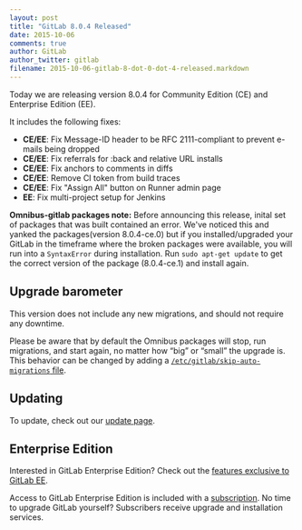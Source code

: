 ```yaml
---
layout: post
title: "GitLab 8.0.4 Released"
date: 2015-10-06
comments: true
author: GitLab
author_twitter: gitlab
filename: 2015-10-06-gitlab-8-dot-0-dot-4-released.markdown
---
```


Today we are releasing version 8.0.4 for Community Edition (CE) and Enterprise
Edition (EE).

It includes the following fixes:

- **CE/EE**: Fix Message-ID header to be RFC 2111-compliant to prevent e-mails being dropped
- **CE/EE**: Fix referrals for :back and relative URL installs
- **CE/EE**: Fix anchors to comments in diffs
- **CE/EE**: Remove CI token from build traces
- **CE/EE**: Fix "Assign All" button on Runner admin page
- **EE**: Fix multi-project setup for Jenkins

<!-- more -->

**Omnibus-gitlab packages note:** Before announcing this release, inital set of packages that was built contained an error.
We've noticed this and yanked the packages(version 8.0.4-ce.0) but if you installed/upgraded your GitLab in the timeframe where the broken packages were available, you will run into a `SyntaxError` during installation.
Run `sudo apt-get update` to get the correct version of the package (8.0.4-ce.1) and install again.

## Upgrade barometer

This version does not include any new migrations, and should not require any
downtime.

Please be aware that by default the Omnibus packages will stop, run migrations,
and start again, no matter how “big” or “small” the upgrade is. This behavior
can be changed by adding a [`/etc/gitlab/skip-auto-migrations`
file](http://doc.gitlab.com/omnibus/update/README.html).

## Updating

To update, check out our [update page](https://about.gitlab.com/update).

## Enterprise Edition

Interested in GitLab Enterprise Edition?
Check out the [features exclusive to GitLab EE](http://about.gitlab.com/features/#enterprise).

Access to GitLab Enterprise Edition is included with a [subscription](http://www.gitlab.com/pricing).
No time to upgrade GitLab yourself?
Subscribers receive upgrade and installation services.
